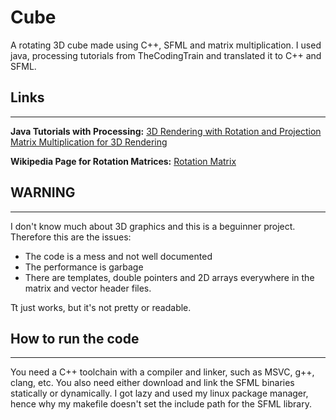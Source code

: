 # Cube
A rotating 3D cube made using C++, SFML and matrix multiplication.
I used java, processing tutorials from TheCodingTrain and translated it to C++ and SFML.

## Links
---
**Java Tutorials with Processing:**
[3D Rendering with Rotation and Projection](https://www.youtube.com/watch?v=p4Iz0XJY-Qk)
[Matrix Multiplication for 3D Rendering](https://www.youtube.com/watch?v=tzsgS19RRc8)

**Wikipedia Page for Rotation Matrices:**
[Rotation Matrix](https://en.wikipedia.org/wiki/Rotation_matrix)

## WARNING
---
I don't know much about 3D graphics and this is a beguinner project. Therefore this are the issues:

- The code is a mess and not well documented
- The performance is garbage
- There are templates, double pointers and 2D arrays everywhere in the matrix and vector header files.

Tt just works, but it's not pretty or readable.

## How to run the code
---

You need a C++ toolchain with a compiler and linker, such as MSVC, g++, clang, etc. You also need either download and link the SFML binaries statically or dynamically. I got lazy and used my linux package manager, hence why my makefile doesn't set the include path for the SFML library.
